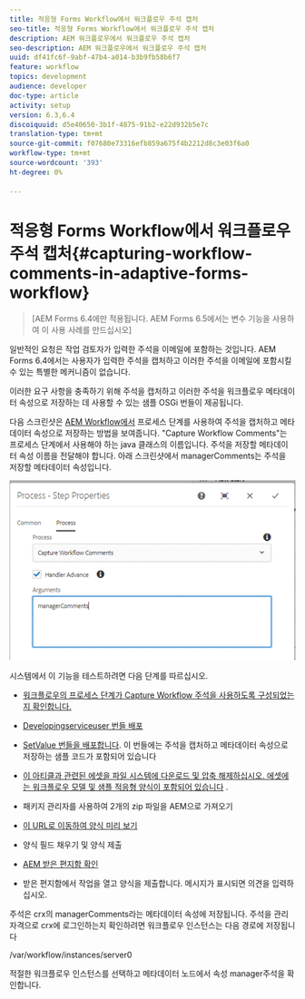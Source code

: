 ```yaml
---
title: 적응형 Forms Workflow에서 워크플로우 주석 캡처
seo-title: 적응형 Forms Workflow에서 워크플로우 주석 캡처
description: AEM 워크플로우에서 워크플로우 주석 캡처
seo-description: AEM 워크플로우에서 워크플로우 주석 캡처
uuid: df41fc6f-9abf-47b4-a014-b3b9fb58b6f7
feature: workflow
topics: development
audience: developer
doc-type: article
activity: setup
version: 6.3,6.4
discoiquuid: d5e40650-3b1f-4875-91b2-e22d932b5e7c
translation-type: tm+mt
source-git-commit: f07680e73316efb859a675f4b2212d8c3e03f6a0
workflow-type: tm+mt
source-wordcount: '393'
ht-degree: 0%

---
```



# 적응형 Forms Workflow에서 워크플로우 주석 캡처{#capturing-workflow-comments-in-adaptive-forms-workflow}

>[AEM Forms 6.4에만 적용됩니다. AEM Forms 6.5에서는 변수 기능을 사용하여 이 사용 사례를 만드십시오]

일반적인 요청은 작업 검토자가 입력한 주석을 이메일에 포함하는 것입니다. AEM Forms 6.4에서는 사용자가 입력한 주석을 캡처하고 이러한 주석을 이메일에 포함시킬 수 있는 특별한 메커니즘이 없습니다.

이러한 요구 사항을 충족하기 위해 주석을 캡처하고 이러한 주석을 워크플로우 메타데이터 속성으로 저장하는 데 사용할 수 있는 샘플 OSGi 번들이 제공됩니다.

다음 스크린샷은 [AEM Workflow에서](http://localhost:4502/editor.html/conf/global/settings/workflow/models/CaptureComments.html) 프로세스 단계를 사용하여 주석을 캡처하고 메타데이터 속성으로 저장하는 방법을 보여줍니다. &quot;Capture Workflow Comments&quot;는 프로세스 단계에서 사용해야 하는 java 클래스의 이름입니다. 주석을 저장할 메타데이터 속성 이름을 전달해야 합니다. 아래 스크린샷에서 managerComments는 주석을 저장할 메타데이터 속성입니다.

![workflowcomments1](assets/workflowcomments1.gif)

시스템에서 이 기능을 테스트하려면 다음 단계를 따르십시오.
* [워크플로우의 프로세스 단계가 Capture Workflow 주석을 사용하도록 구성되었는지 확인합니다.](http://localhost:4502/editor.html/conf/global/settings/workflow/models/CaptureComments.html)

* [Developingserviceuser 번들 배포](/help/forms/assets/common-osgi-bundles/DevelopingWithServiceUser.jar)

* [SetValue 번들을 배포합니다](/help/forms/assets/common-osgi-bundles/SetValueApp.core-1.0-SNAPSHOT.jar). 이 번들에는 주석을 캡처하고 메타데이터 속성으로 저장하는 샘플 코드가 포함되어 있습니다

* [이 아티클과 관련된 에셋을 파일 시스템에 다운로드 및 압축 해제하십시오. 에셋에는 워크플로우 모델 및 샘플 적응형 양식이 포함되어 있습니다](assets/capturecomments.zip) .

* 패키지 관리자를 사용하여 2개의 zip 파일을 AEM으로 가져오기

* [이 URL로 이동하여 양식 미리 보기](http://localhost:4502/content/dam/formsanddocuments/capturecomments/jcr:content?wcmmode=disabled)

* 양식 필드 채우기 및 양식 제출

* [AEM 받은 편지함 확인](http://localhost:4502/aem/inbox)

* 받은 편지함에서 작업을 열고 양식을 제출합니다. 메시지가 표시되면 의견을 입력하십시오.

주석은 crx의 managerComments라는 메타데이터 속성에 저장됩니다. 주석을 관리 자격으로 crx에 로그인하는지 확인하려면 워크플로우 인스턴스는 다음 경로에 저장됩니다

/var/workflow/instances/server0

적절한 워크플로우 인스턴스를 선택하고 메타데이터 노드에서 속성 manager주석을 확인합니다.

